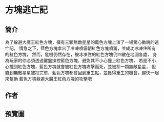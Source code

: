 # 方塊逃亡記  

## 簡介

為了躲避大魔王紅色方塊，擁有三顆無敵星星的藍色方塊上演了一場驚心動魄的逃亡記，
情急之下，藍色方塊拿出了冷凍噴霧朝紅色方塊噴灑，並成功冰凍住所有的紅色方塊，
然而，危機仍然存在，被冰凍住的紅色方塊仍四散在地圖各處，
身為玩家的你必須透過鍵盤操控藍色方塊，避免其不小心撞上紅色方塊，
若是不小心撞到紅色方塊，藍色方塊就會被紅色方塊攻擊而死，並被扣一顆無敵星星，
但直到無敵星星被扣完前，藍色方塊都會回到重生點，並獲得重生的機會，趕快一起來幫助
藍色方塊躲避大魔王紅色方塊的攻擊吧

## 作者

[](https://github.com/robert335247)

## 預覽圖

[](./screenShoot.png)

